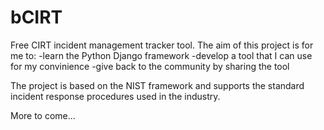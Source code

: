 # bCIRT
Free CIRT incident management tracker tool.
The aim of this project is for me to:
-learn the Python Django framework
-develop a tool that I can use for my convinience
-give back to the community by sharing the tool

The project is based on the NIST framework and supports the standard incident response procedures used in the industry.

More to come...
